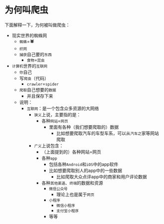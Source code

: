 # 为何叫爬虫

下面解释一下，为何被叫做爬虫：

* 现实世界的蜘蛛网
  * `蜘蛛`=🕷
  * `织网`
  * `捕获`自己要的`东西`
    * `食物`=`昆虫`
* `计算机`世界的`互联网`
  * `你`自己
  * 写`爬虫`（代码）
    * `crawler`=`spider`
  * `爬取`自己想要的`数据`
    * 并且保存下来
  * 说明：
    * `互联网`：是一个包含众多资源的大网络
      * `狭义`上说，主要指的是：
        * 各种`网站`=`网页`
          * 里面有各种（我们想要爬取的）数据
            * 比如想要爬取汽车的车型车系，可以从`汽车之`家等网站爬取
      * `广义`上说包含：
        * （上面提到的）各种网站=网页
        * 各种`app`
          * 包括各种`Android`和`iOS`中的app软件
          * 比如想要爬取别人的app中的一些数据
            * 比如爬取大众点评app中的商家和用户评论数据
        * 各种`其他渠道`、`终端`的数据和资源
          * `微信公众号`
            * 理论上也是属于`网页`
          * `小程序`
            * `微信小程序`
            * `支付宝小程序`
          * 等等

